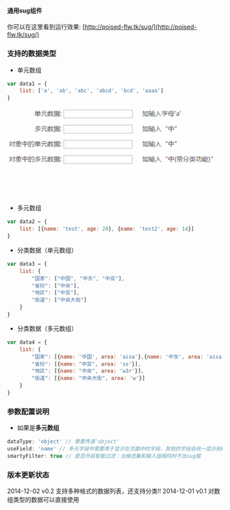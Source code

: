 #### 通用sug组件

你可以在这里看到运行效果: [http://poised-flw.tk/sug/](http://poised-flw.tk/sug/)

### 支持的数据类型

- 单元数组
```javascript
var data1 = {
    list: ['a', 'ab', 'abc', 'abcd', 'bcd', 'aaaa']
}
```

![1.gif](test/1.gif)

- 多元数组
```javascript
var data2 = {
    list: [{name: 'test', age: 20}, {name: 'test2', age: 14}]
}
```

- 分类数据（单元数组）
```javascript
var data3 = {
    list: {
        "国家": ["中国", "中东", "中亚"],
        "省份": ["中央"],
        "地区": ["中亚"],
        "街道": ["中央大街"]
    }
}
```

- 分类数据（多元数组）
```javascript
var data4 = {
    list: {
        "国家": [{name: '中国', area: 'aisa'},{name: '中东', area: 'aisa'},{name: '中', area: 'aisa'},{name: '中动', area: 'aisa'}],
        "省份": [{name: "中亚", area: 'ss'}],
        "地区": [{name: "中央", area: 'w3r'}],
        "街道": [{name: "中央大街", area: 'w'}]
    }
}
```

### 参数配置说明

- 如果是**多元数组**

```javascript
dataType: 'object' // 需要传递'object'
useField: 'name' // 多元字段中需要用于显示在页面中的字段，其他的字段会统一显示到data-*属性下
smartyFilter: true // 是否开启智能过滤：当候选集和输入值相同时不出sug框
```

### 版本更新状态

2014-12-02 v0.2 支持多种格式的数据列表，还支持分类!!
2014-12-01 v0.1 对数组类型的数据可以直接使用
